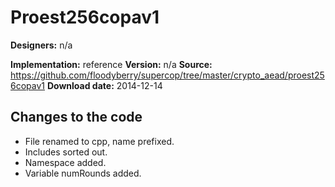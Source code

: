 # Proest256copav1

**Designers:** n/a

**Implementation:** reference
**Version:** n/a
**Source:** https://github.com/floodyberry/supercop/tree/master/crypto_aead/proest256copav1
**Download date:** 2014-12-14

## Changes to the code

* File renamed to cpp, name prefixed.
* Includes sorted out.
* Namespace added.
* Variable numRounds added.
